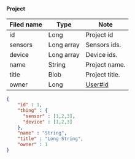 #### Project
Filed name | Type | Note
------------ | ------------- | -------------
id | Long | Project id
sensors | Long array | Sensors ids.
device | Long array | Device ids.
name | String | Project name.
title | Blob | Project title.
owner | Long | [User#id](docs/model/User.md)

```json
{
    "id" : 1,
    "thing" : {
      "sensor" : [1,2,3],
      "device" : [1,2,3]
    },
    "name" : "String",
    "title" : "Long String",
    "owner" : 1
}

```
